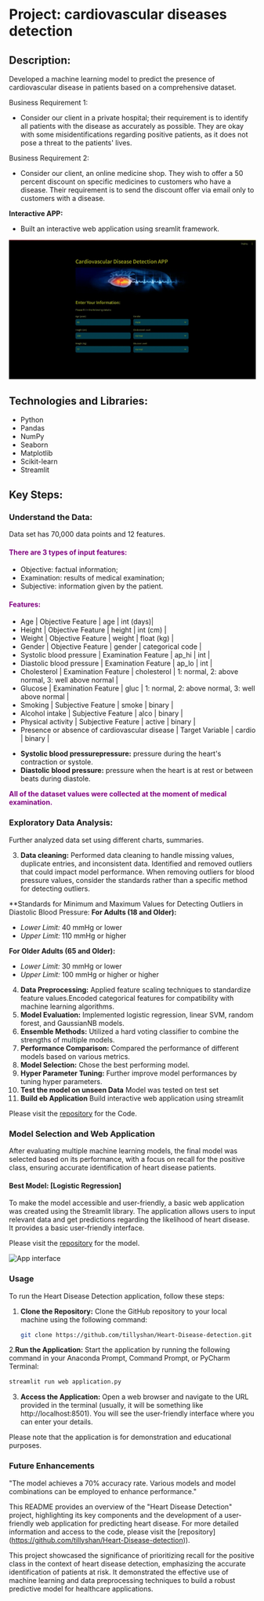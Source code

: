 # Project: cardiovascular diseases detection

## Description:
Developed a machine learning model to predict the presence of cardiovascular disease in patients based on a comprehensive dataset. 

 Business Requirement 1:
- Consider our client in a private hospital; their requirement is to identify all patients with the disease as accurately as possible. They are okay with some misidentifications regarding positive patients, as it does not pose a threat to the patients' lives.

 Business Requirement 2:
- Consider our client, an online medicine shop. They wish to offer a 50 percent discount on specific medicines to customers who have a disease. Their requirement is to send the discount offer via email only to customers with a disease.

 **Interactive APP:**
- Built an interactive web application using sreamlit framework.
  
![APP Interface](https://github.com/tillyshan/cardiovascular_disease_detection/blob/main/gif.gif)


## Technologies and Libraries:
- Python
- Pandas
- NumPy
- Seaborn
- Matplotlib
- Scikit-learn
- Streamlit

## Key Steps:

### Understand the Data:
Data set has 70,000 data points and 12 features.
<h4><font color='purple'>There are 3 types of input features:</font></h4>
<ul>
    <li>Objective: factual information;</li>
    <li>Examination: results of medical examination;</li>
    <li>Subjective: information given by the patient.</li>
</ul>

<h4><font color = 'purple'>Features:</font></h4>
<ul>
    <li>Age | Objective Feature | age | int (days)|</li>
    <li>Height | Objective Feature | height | int (cm) |</li>
    <li>Weight | Objective Feature | weight | float (kg) |</li>
    <li>Gender | Objective Feature | gender | categorical code |</li>
    <li>Systolic blood pressure | Examination Feature | ap_hi | int |</li>
    <li>Diastolic blood pressure | Examination Feature | ap_lo | int |</li>
    <li>Cholesterol | Examination Feature | cholesterol | 1: normal, 2: above normal, 3: well above normal |</li>
    <li>Glucose | Examination Feature | gluc | 1: normal, 2: above normal, 3: well above normal |</li>
    <li>Smoking | Subjective Feature | smoke | binary |</li>
    <li>Alcohol intake | Subjective Feature | alco | binary |</li>
    <li>Physical activity | Subjective Feature | active | binary |</li>
    <li>Presence or absence of cardiovascular disease | Target Variable | cardio | binary |</li>
</ul>

- **Systolic blood pressurepressure:** pressure during the heart's contraction or systole.
- **Diastolic blood pressure:** pressure when the heart is at rest or between beats during diastole.
  
<font color='purple'>**All of the dataset values were collected at the moment of medical examination.**</font>

### Exploratory Data Analysis:
Further analyzed data set using different charts, summaries.

3. **Data cleaning:** Performed data cleaning to handle missing values, duplicate entries, and inconsistent data. Identified and removed outliers that could impact model performance. When removing outliers for blood pressure values, consider the standards rather than a specific method for detecting outliers.
   
**Standards for Minimum and Maximum Values for Detecting Outliers in Diastolic Blood Pressure:
**For Adults (18 and Older):**
- *Lower Limit:* 40 mmHg or lower
- *Upper Limit:* 110 mmHg or higher

**For Older Adults (65 and Older):**
- *Lower Limit:* 30 mmHg or lower
- *Upper Limit:* 100 mmHg or higher
or higher


4. **Data Preprocessing:** Applied feature scaling techniques to standardize feature values.Encoded categorical features for compatibility with machine learning algorithms.
6. **Model Evaluation:** Implemented logistic regression, linear SVM, random forest, and GaussianNB models.
7. **Ensemble Methods:** Utilized a hard voting classifier to combine the strengths of multiple models.
8. **Performance Comparison:** Compared the performance of different models based on various metrics.
9. **Model Selection:** Chose the best performing model.
10. **Hyper Parameter Tuning:** Further improve model performances by tuning hyper parameters.
11. **Test the model on unseen Data** Model was tested on test set
12. **Build eb Application** Build interactive web application using streamlit

Please visit the [repository](https://github.com/tillyshan/Heart-Disease-detection/blob/main/heart%20disease%20detection.ipynb) for the Code.

### Model Selection and Web Application

After evaluating multiple machine learning models, the final model was selected based on its performance, with a focus on recall for the positive class, ensuring accurate identification of heart disease patients.

#### Best Model: [Logistic Regression]

To make the model accessible and user-friendly, a basic web application was created using the Streamlit library. The application allows users to input relevant data and get predictions regarding the likelihood of heart disease. It provides a basic user-friendly interface.

Please visit the [repository](https://github.com/tillyshan/Heart-Disease-detection/blob/main/web%20application.py) for the model.

![App interface](https://github.com/tillyshan/Heart-Disease-detection/blob/main/image.png)


### Usage
To run the Heart Disease Detection application, follow these steps:

1. **Clone the Repository:** Clone the GitHub repository to your local machine using the following command:

   ```bash
   git clone https://github.com/tillyshan/Heart-Disease-detection.git
    ```

2.**Run the Application:** Start the application by running the following command in your Anaconda Prompt, Command Prompt, or PyCharm Terminal:

   ```bash
   streamlit run web application.py
   ```

3. **Access the Application:** Open a web browser and navigate to the URL provided in the terminal (usually, it will be something like http://localhost:8501). You will see the user-friendly interface where you can enter your details.

Please note that the application is for demonstration and educational purposes.

### Future Enhancements
"The model achieves a 70% accuracy rate. Various models and model combinations can be employed to enhance performance."

This README provides an overview of the "Heart Disease Detection" project, highlighting its key components and the development of a user-friendly web application for predicting heart disease. For more detailed information and access to the code, please visit the [repository] (https://github.com/tillyshan/Heart-Disease-detection)).

This project showcased the significance of prioritizing recall for the positive class in the context of heart disease detection, emphasizing the accurate identification of patients at risk. It demonstrated the effective use of machine learning and data preprocessing techniques to build a robust predictive model for healthcare applications.


